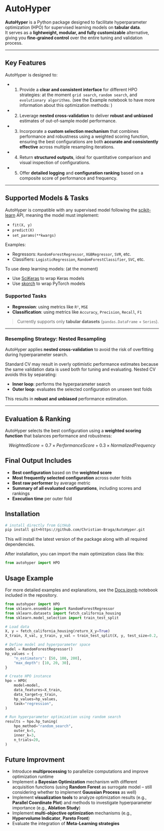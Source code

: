 # AutoHyper

**AutoHyper** is a Python package designed to facilitate hyperparameter optimization (HPO) for supervised learning models on **tabular data**.  
It serves as a **lightweight, modular, and fully customizable** alternative, giving you **fine-grained control** over the entire tuning and validation process.

---

## Key Features

AutoHyper is designed to:

- 1. Provide a **clear and consistent interface** for different HPO strategies:
  at the moment `grid search`, `random search`, and `evolutionary algorithms`.
  (see the Example notebook to have more information about this optimization methods: )

- 2. Leverage **nested cross-validation** to deliver **robust and unbiased** estimates of out-of-sample model performance.

- 3.  Incorporate a **custom selection mechanism** that combines performance and robustness using a weighted scoring function, ensuring the best configurations are both **accurate and consistently effective** across multiple resampling iterations.

- 4. Return **structured outputs**, ideal for quantitative comparison and visual inspection of configurations.

- 5. Offer **detailed logging** and **configuration ranking** based on a composite score of performance and frequency.

---

## Supported Models & Tasks

AutoHyper is compatible with any supervised model following the [scikit-learn](https://scikit-learn.org/stable/) API, meaning the model must implement:

- `fit(X, y)`
- `predict(X)`
- `set_params(**kwargs)`

Examples:
- Regressors: `RandomForestRegressor`, `XGBRegressor`, `SVR`, etc.
- Classifiers: `LogisticRegression`, `RandomForestClassifier`, `SVC`, etc.

To use deep learning models: (at the moment)
- Use [SciKeras](https://github.com/adriangb/scikeras) to wrap Keras models
- Use [skorch](https://skorch.readthedocs.io/) to wrap PyTorch models

### Supported Tasks

- **Regression**: using metrics like `R²`, `MSE`
- **Classification**: using metrics like `Accuracy`, `Precision`, `Recall`, `F1`

> Currently supports only **tabular datasets** (`pandas.DataFrame` + `Series`).

---

### Resempling Strategy: Nested Resampling

AutoHyper applies **nested cross-validation** to avoid the risk of overfitting during hyperparameter search.

Standard CV may result in overly optimistic performance estimates because the same validation data is used both for tuning and evaluating. Nested CV avoids this by separating:

- **Inner loop**: performs the hyperparameter search
- **Outer loop**: evaluates the selected configuration on unseen test folds

This results in **robust and unbiased** performance estimation.

---

##  Evaluation & Ranking

AutoHyper selects the best configuration using a **weighted scoring function** that balances performance and robustness:

```math
Weighted Score = 0.7 × Performance Score + 0.3 × Normalized Frequency
```

## Final Output Includes

-  **Best configuration** based on the **weighted score**
-  **Most frequently selected configuration** across outer folds
-  **Best raw performer** by average metric
-  **Summary of all evaluated configurations**, including scores and rankings
-  **Execution time** per outer fold


## Installation

```bash
# install directly from GitHub
pip install git+https://github.com/Christian-Braga/AutoHyper.git
```
This will install the latest version of the package along with all required dependencies.

After installation, you can import the main optimization class like this:

```python
from autohyper import HPO
```


## Usage Example

For more detailed examples and explanations, see the [Docs.ipynb](https://github.com/Christian-Braga/AutoHyper/blob/main/Docs.ipynb) notebook included in the repository.

```python
from autohyper import HPO
from sklearn.ensemble import RandomForestRegressor
from sklearn.datasets import fetch_california_housing
from sklearn.model_selection import train_test_split

# Load data
X, y = fetch_california_housing(return_X_y=True)
X_train, X_val, y_train, y_val = train_test_split(X, y, test_size=0.2, random_state=42)

# Define model and hyperparameter space
model = RandomForestRegressor()
hp_values = {
    "n_estimators": [50, 100, 200],
    "max_depth": [10, 20, 30],
}

# Create HPO instance
hpo = HPO(
    model=model,
    data_features=X_train,
    data_target=y_train,
    hp_values=hp_values,
    task="regression",
)

# Run hyperparameter optimization using random search
results = hpo.hp_tuning(
    hpo_method="random_search",
    outer_k=5,
    inner_k=3,
    n_trials=20,
)
```



## Future Improvment
* Introduce **multiprocessing** to parallelize computations and improve optimization runtime
* Implement a **Bayesian Optimization** mechanism with different acquisition functions (using **Random Forest** as surrogate model – still considering whether to implement **Gaussian Process** as well)
* Implement **visualization tools** to analyze optimization results (e.g., **Parallel Coordinate Plot**) and methods to investigate hyperparameter importance (e.g., **Ablation Study**)
* Implement **multi-objective optimization** mechanisms (e.g., **Hypervolume Indicator**, **Pareto Front**)
* Evaluate the integration of **Meta-Learning strategies**
